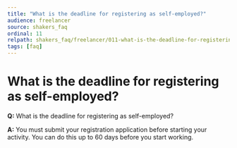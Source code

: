 ```yaml
---
title: "What is the deadline for registering as self-employed?"
audience: freelancer
source: shakers_faq
ordinal: 11
relpath: shakers_faq/freelancer/011-what-is-the-deadline-for-registering-as-self-employed.md
tags: [faq]
---
```


# What is the deadline for registering as self-employed?

**Q:** What is the deadline for registering as self-employed?

**A:** You must submit your registration application before starting your activity. You can do this up to 60 days before you start working.
